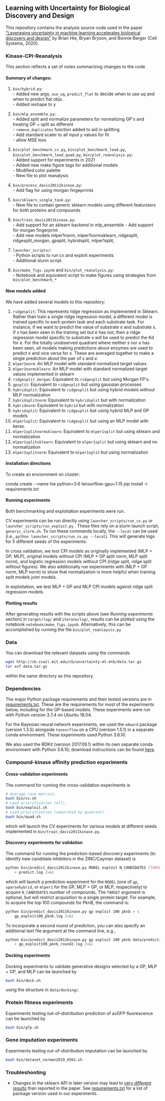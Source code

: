 ## Learning with Uncertainty for Biological Discovery and Design

This repository contains the analysis source code used in the paper ["Leveraging uncertainty in machine learning accelerates biological discovery and design"](https://www.cell.com/cell-systems/fulltext/S2405-4712(20)30364-1) by Brian Hie, Bryan Bryson, and Bonnie Berger (Cell Systems, 2020).

### Kinase-CPI-Reanalysis

This section reflects a set of notes summarizing changes to the code 

#### Summary of changes: 

1. `bin/hybrid.py`:    
        - Added new args, `use_uq`, `predict_flat` to decide when to use uq and when to predict flat objs.    
        - Added reshape to y   

2. `bin/mlp_ensemble.py`:   
        - Added split and normalize parameters for normalizing GP's and treating GP + split as different   
        - `remove_duplicates` function added to aid in splitting   
        - Add standard scaler to all input y values for fit    
        - allow MSE loss    

3. `bin/plot_benchmark_cv.py`, `bin/plot_benchmark_lead.py`, `bin/plot_benchmark_lead_quad.py`, `bin/plot_reanalysis.py`:    
        - Added support for experiments in 2021   
        - Added new make figure tags for additional models   
        - Modified color palette   
        - New file to plot reanalysis

4. `bin/process_davis20111kinase.py`:   
        - Add flag for using morgan fingeprrints   

5. `bin/sklearn_single_task.py`:    
        - New file to contain generic sklearn models using different featurizers for both proteins and compounds   

6. `bin/train_davis2011kinase.py`:   
        - Add support for an sklearn backend  in mlp_ensemble
        - Add support for morgan fingerprint   
        - Add new models mlper1norm, mlper1normsklearn, ridgesplit, ridgesplit_morgan, gpsplit, hybridsplit, mlper1split,  

7. `launcher_scripts/`:    
        - Python scripts to run cv and exploit experiments  
        - Additional slurm script  

8. `bin/make_figs.ipynb` and `bin/plot_reanalysis.py`:   
        - Notebook and equivalent script to make figures using strategies from `bin/plot_benchmark_*`


#### New models added

We have added several models to this repository:
1. `ridgesplit`: This represents ridge regression as implemented in Sklearn. Rather than train a single ridge regression model, a different model is trained specific to each protein task and each substrate task. For instance, if we want to predict the value of substrate *e*  and substrate *s*. If *s* has been seen in the training set but *e* has not, then a ridge regression model specific to substrate *s* will be used to predict the Kd for *e*. For the totally unobserved quadrant where neither *s* nor *e* has been seen, all models making predictions about enzymes are used to predict *e* and vice versa for *s*. These are averaged together to make a single prediction about the pair of *s* and *e*. 
2. `mlper1norm`: An MLP model with standard normalized target values.
3. `mlper1normsklearn`: An MLP model with standard normalized target values implemented in sklearn
4. `ridgesplit_morgan`: Equivalent to `ridgesplit` but using Morgan FP's.
5. `gpsplit`: Equivalent to `ridgesplit` but using gaussian processes
6. `hybridsplit`: Equivalent to `ridgesplit` but using hybrid models without MLP normalization  
7. `hybridsplitnorm`: Equivalent to `hybridsplit` but with normalization   
8. `hybridnorm`: Equivalent to `hybrid` but with normalization   
9. `hybridsplit`: Equivalent to `ridgesplit` but using hybrid MLP and GP models
10. `mlper1split`: Equivalent to `ridgesplit` but using an MLP model with keras. 
11. `mlper1splitnormsklearn`: Equivalent to `mlper1split` but using sklearn and normalization
12. `mlper1splitsklearn`: Equivalent to `mlper1split` but using sklearn and no normalization
13. `mlper1splitnorm`: Equivalent to `mlper1split` but using normalization


#### Installation directions

To create an enviornment on cluster: 

conda create --name hie python=3.6 tensorflow-gpu=1.15
pip install -r requirements.txt


#### Running experiments

Both benchmarking and exploitation experiments were run. 

CV experiments can be run directly using `launcher_scripts/run_cv.py` or `launcher_scripts/run_exploit.py` . These files rely on a slurm launch script, `generic_slurm.sh`. To run these commands locally, the `--local` can be used (i.e., `python launcher_scripts/run_cv.py --local`). This will generate logs for 5 different seeds of the experiments. 

In cross validation, we test CPI models as originally implemented (MLP + GP, MLP), original models without CPI (MLP + GP split norm, MLP split norm), and logistic regression models without CPI (ridge split, ridge split without figures). We also additionally run experiments with (MLP + GP norm, MLP norm) to show that normalization is more helpful when training split models joint models. 

In exploitation, we test MLP + GP and MLP CPI models against ridge split regression models.

#### Plotting results

After generating results with the scripts above (see *Running experiments* section) in `target/log/` and `iterate/log/`,  results can be plotted using the notebook `notebook/make_figs.ipynb`. Alternatively, this can be accomplished by running the file `bin/plot_reanlaysis.py`

### Data

You can download the relevant datasets using the commands
```bash
wget http://cb.csail.mit.edu/cb/uncertainty-ml-mtb/data.tar.gz
tar xvf data.tar.gz
```
within the same directory as this repository.

### Dependencies

The major Python package requirements and their tested versions are in [requirements.txt](requirements.txt). These are the requirements for most of the experiments below, including for the GP-based models. These experiments were run with Python version 3.7.4 on Ubuntu 18.04.

For the Bayesian neural network experiments, we used the `edward` package (version 1.3.5) alongside `tensorflow` on a CPU (version 1.5.1) in a separate conda environment. These experiments used Python 3.6.10.

We also used the RDKit (version 2017.09.1) within its own separate conda environment with Python 3.6.10; download instructions can be found [here](https://www.rdkit.org/docs/Install.html).

### Compound-kinase affinity prediction experiments

#### Cross-validation experiments

The command for running the cross-validation experiments is
```bash
# Average case metrics.
bash bin/cv.sh
# Lead prioritization (all).
bash bin/exploit.sh
# Lead prioritization (separated by quadrant).
bash bin/quad.sh
```
which will launch the CV experiments for various models at different seeds implemented in `bin/train_davis2011kinase.py`.

#### Discovery experiments for validation

The command for running the prediction-based discovery experiments (to identify new candidate inhibitors in the ZINC/Cayman dataset) is
```bash
python bin/predict_davis2011kinase.py MODEL exploit N_CANDIDATES [TARGET] \
    > predict.log 2>&1
```
which will launch a prediction experiment for the `MODEL` (one of `gp`, `sparsehybrid`, or `mlper1` for the GP, MLP + GP, or MLP, respectively) to acquire `N_CANDIDATES` number of compounds. The `TARGET` argument is optional, but will restrict acquisition to a single protein target. For example, to acquire the top 100 compounds for PknB, the command is:
```bash
python bin/predict_davis2011kinase.py gp exploit 100 pknb > \
    gp_exploit100_pknb.log 2>&1
```

To incorporate a second round of prediction, you can also specify an additional text file argument at the command line, e.g.,
```bash
python bin/predict_davis2011kinase.py gp exploit 100 pknb data/prediction_results.txt \
    > gp_exploit100_pknb_round2.log 2>&1
```

#### Docking experiments

Docking experiments to validate generative designs selected by a GP, MLP + GP, and MLP can be launched by
```bash
bash bin/dock.sh
```
using the structure in `data/docking/`.

### Protein fitness experiments

Experiments testing out-of-distribution prediction of avGFP fluorescence can be launched by
```bash
bash bin/gfp.sh
```

### Gene imputation experiments

Experiments testing out-of-distribution imputation can be launched by
```bash
bash bin/dataset_norman2019_k562.sh
```

### Troubleshooting

- Changes in the sklearn API in later version may lead to [very different results](https://github.com/brianhie/uncertainty/issues/3) than reported in the paper. See [requirements.txt](requirements.txt) for a list of package version used in our experiments.
